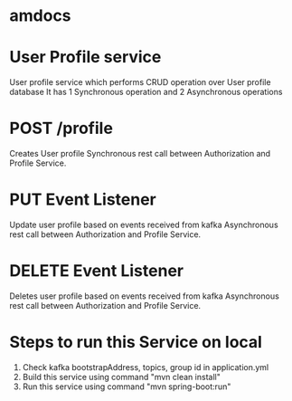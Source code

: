 # amdocs

# User Profile service
 User profile service which performs CRUD operation over User profile database
 It has 1 Synchronous operation and 2 Asynchronous operations
 
# POST /profile 
Creates User profile
Synchronous rest call between Authorization and Profile Service.

# PUT Event Listener
Update user profile based on events received from kafka
Asynchronous rest call between Authorization and Profile Service.

# DELETE Event Listener
Deletes user profile based on events received from kafka
Asynchronous rest call between Authorization and Profile Service.

# Steps to run this Service on local
1. Check kafka bootstrapAddress, topics, group id  in application.yml
2. Build this service using command "mvn clean install"
3. Run this service using command "mvn spring-boot:run"



 
 